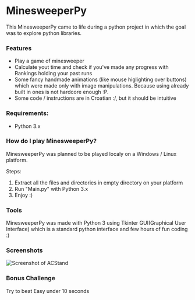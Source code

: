 # MinesweeperPy

This MinesweeperPy came to life during a python project in which the goal was to explore python libraries. 

### Features
* Play a game of minesweeper 
* Calculate yout time and check if you've made any progress with Rankings holding your past runs
* Some fancy handmade animations (like mouse higlighting over buttons) which were made only with image manipulations. Because using already built in ones is not hardcore enough :P.  
* Some code / instructions are in Croatian :/, but it should be intuitive

### Requirements:
* Python 3.x

### How do I play MinesweeperPy?
MinesweeperPy was planned to be played localy on a Windows / Linux platform.

Steps:
1. Extract all the files and directories in empty directory on your platform
2. Run "Main.py" with Python 3.x
3. Enjoy :)

### Tools
MinesweeperPy was made with Python 3 using Tkinter GUI(Graphical User Interface) which is a standard python interface and few hours of fun coding :)

### Screenshots
![Screenshot of ACStand](https://i.postimg.cc/y6L99nJZ/drekec.png)

### Bonus Challenge
Try to beat Easy under 10 seconds 
